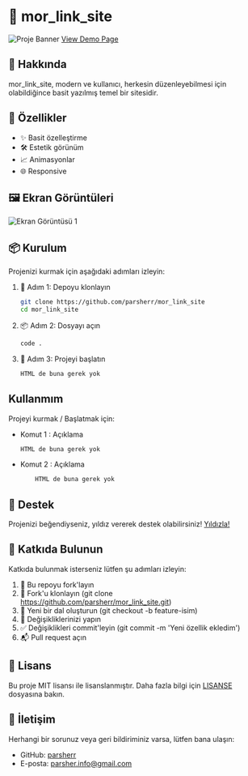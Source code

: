 # 📌 mor_link_site

![Proje Banner](https://cdn.discordapp.com/attachments/1248983337306030143/1248987440190849054/image.png?ex=6665a9b2&is=66645832&hm=dd1de897ae4a4cef4e3567a94e4725af4b1a706d1bc7f1054aa5c96130c5c0b4&)
[View Demo Page](https://mor-link-site.vercel.app/)

## 📖 Hakkında

mor_link_site, modern ve kullanıcı, herkesin düzenleyebilmesi için olabildiğince basit yazılmış temel bir sitesidir.

## 🚀 Özellikler

- ✨ Basit özelleştirme
- 🛠️ Estetik görünüm
- 📈 Animasyonlar
- 🌐 Responsive

## 🖼️ Ekran Görüntüleri

![Ekran Görüntüsü 1](https://cdn.discordapp.com/attachments/1248983337306030143/1248987474529751071/image.png?ex=6665a9ba&is=6664583a&hm=bcd33ba9b64c567198e9586fe5bcb6f28570893c7fff841326748505ba12b397&)

## 📦 Kurulum

Projenizi kurmak için aşağıdaki adımları izleyin:

1. 🎯 Adım 1: Depoyu klonlayın
   ```bash
   git clone https://github.com/parsherr/mor_link_site
   cd mor_link_site
   ```

2. 📦 Adım 2: Dosyayı açın
    ```bash
    code .
    ```
3. 🚀 Adım 3: Projeyi başlatın
    ```bash
    HTML de buna gerek yok
    ```

## Kullanmım

Projeyi kurmak / Başlatmak için:

-  Komut 1 : Açıklama
    ```bash
    HTML de buna gerek yok
    ```
-  Komut 2 : Açıklama
    ```bash
        HTML de buna gerek yok
    ```

## 🌟 Destek
Projenizi beğendiyseniz, yıldız vererek destek olabilirsiniz! [Yıldızla!](https://github.com/parsherr/mor_link_site/stargazers)

## 🤝 Katkıda Bulunun
Katkıda bulunmak isterseniz lütfen şu adımları izleyin:

1. 🍴 Bu repoyu fork'layın
2. 👯 Fork'u klonlayın (git clone https://github.com/parsherr/mor_link_site.git)
3. 📝 Yeni bir dal oluşturun (git checkout -b feature-isim)
4. 🔧 Değişikliklerinizi yapın
5. ✅ Değişiklikleri commit'leyin (git commit -m 'Yeni özellik ekledim')
6. 📬 Pull request açın

## 📄 Lisans
Bu proje MIT lisansı ile lisanslanmıştır. Daha fazla bilgi için [LISANSE](/LICENSEmd) dosyasına bakın.

## 💬 İletişim

Herhangi bir sorunuz veya geri bildiriminiz varsa, lütfen bana ulaşın:

- GitHub: [parsherr](https://github.com/parsherr)
- E-posta: [parsher.info@gmail.com](parsher.info@gmail.com)
